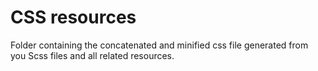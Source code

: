 CSS resources
=============

Folder containing the concatenated and minified css file generated from you Scss files and all related resources.
